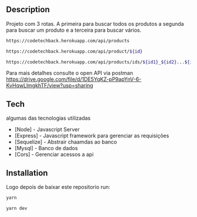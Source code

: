 ## Description

Projeto com 3 rotas. A primeira para buscar todos os produtos a segunda para buscar um produto e a terceira para buscar vários.

```sh
https://codetechback.herokuapp.com/api/products
```

```sh
https://codetechback.herokuapp.com/api/product/${id}
```

```sh
https://codetechback.herokuapp.com/api/products/ids/${id1}_${id2}...${idn}
```
Para mais detalhes consulte o open API via postman 
https://drive.google.com/file/d/1DE5YqKZ-pP9apYnV-6-KvHqwLlmgkhTF/view?usp=sharing

## Tech

algumas das tecnologias utilizadas
- [Node] - Javascript Server
- [Express] - Javascript framework para gerenciar as requisições
- [Sequelize] - Abstrair chaamdas ao banco
- [Mysql] - Banco de dados
- [Cors] - Gerenciar acessos a api 

## Installation

 Logo depois de baixar este repositorio run:

```sh
yarn
```
```sh
yarn dev
```



